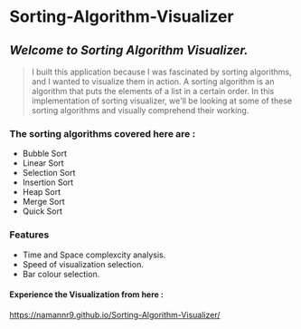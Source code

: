 # Sorting-Algorithm-Visualizer
## _Welcome to Sorting Algorithm Visualizer._
>I built this application because I was fascinated by sorting algorithms, and I wanted to visualize them in action.
> A sorting algorithm is an algorithm that puts the elements of a list in a certain order. In this implementation of sorting visualizer, we'll be looking at some of these sorting algorithms and visually comprehend their working.

### The sorting algorithms covered here are :
- Bubble Sort 
- Linear Sort 
- Selection Sort 
- Insertion Sort 
- Heap Sort 
- Merge Sort 
- Quick Sort

### Features
- Time and Space complexcity analysis.
- Speed of visualization selection.
- Bar colour selection.

#### Experience the Visualization from here :
https://namannr9.github.io/Sorting-Algorithm-Visualizer/
